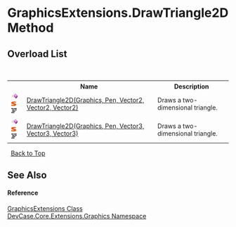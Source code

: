# GraphicsExtensions.DrawTriangle2D Method 
 


## Overload List
&nbsp;<table><tr><th></th><th>Name</th><th>Description</th></tr><tr><td>![Public method](media/pubmethod.gif "Public method")![Static member](media/static.gif "Static member")![Code example](media/CodeExample.png "Code example")</td><td><a href="M_DevCase_Core_Extensions_Graphics_GraphicsExtensions_DrawTriangle2D">DrawTriangle2D(Graphics, Pen, Vector2, Vector2, Vector2)</a></td><td>
Draws a two-dimensional triangle.</td></tr><tr><td>![Public method](media/pubmethod.gif "Public method")![Static member](media/static.gif "Static member")![Code example](media/CodeExample.png "Code example")</td><td><a href="M_DevCase_Core_Extensions_Graphics_GraphicsExtensions_DrawTriangle2D_1">DrawTriangle2D(Graphics, Pen, Vector3, Vector3, Vector3)</a></td><td>
Draws a two-dimensional triangle.</td></tr></table>&nbsp;
<a href="#graphicsextensions.drawtriangle2d-method">Back to Top</a>

## See Also


#### Reference
<a href="T_DevCase_Core_Extensions_Graphics_GraphicsExtensions">GraphicsExtensions Class</a><br /><a href="N_DevCase_Core_Extensions_Graphics">DevCase.Core.Extensions.Graphics Namespace</a><br />
